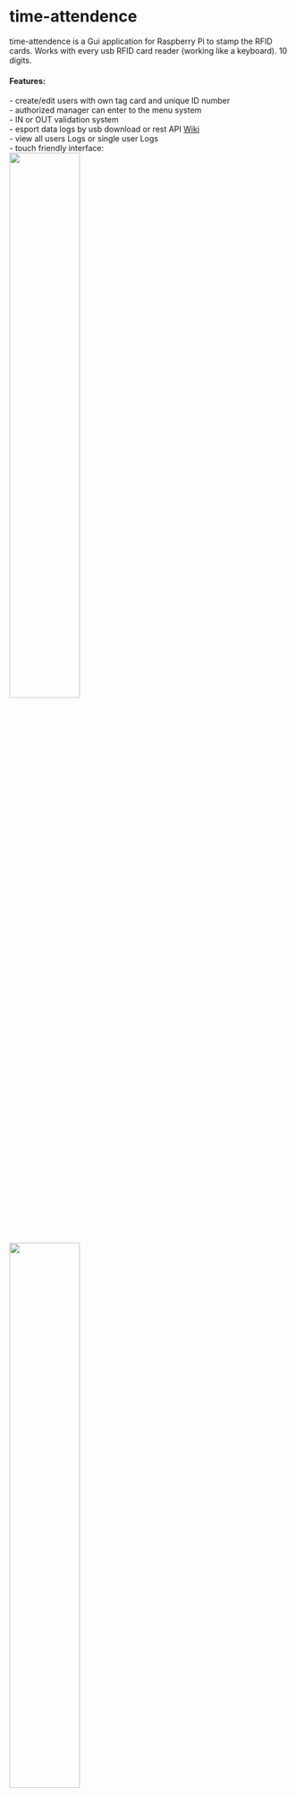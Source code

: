 # time-attendence

time-attendence is a Gui application for Raspberry Pi to stamp the RFID cards.
Works with every usb RFID card reader (working like a keyboard). 10 digits.
<h4>Features:</h4>
- create/edit users with own tag card and unique ID number<br>
- authorized manager can enter to the menu system<br>
- IN or OUT validation system<br>
- esport data logs by usb download or rest API <a href="https://github.com/85mattia/time-attendence/wiki">Wiki</a><br>
- view all users Logs or single user Logs<br>
- touch friendly interface:<br>
<img src="https://www.mediafire.com/convkey/2a9a/g6b862afqplsrp06g.jpg" width="50%" height="50%">
<img src="https://www.mediafire.com/convkey/2a51/a8ofd1es247d5gj6g.jpg" width="50%" height="50%">
<img src="https://www.mediafire.com/convkey/493d/9w1hcqx5l5ctfbo6g.jpg" width="50%" height="50%">
<img src="https://www.mediafire.com/convkey/6fcf/2pwhnv3laq16d1r6g.jpg" width="50%" height="50%">
<img src="https://www.mediafire.com/convkey/ec3a/e68p0f7knywlotw6g.jpg" width="50%" height="50%">

<h3>required modules :</h3>

sudo apt-get install libgtk-3-dev <br>
sudo apt-get install python3-tzlocal<br>
sudo pip3 install pyroute2<br>
sudo pip3 install python-dateutil<br>
sudo pip3 install pyusb<br>
sudo pip3 install evdev<br>

<h3>installation :</h3>
create "time-attendence" folder in /home/pi<br>
clone whole repository<br>
<h4>launch:</h4>
cd time-attendence<br>
sudo python3 timeatt.py
<h4>tips:</h4>
- disable automatic showing options when removable media are insered<br>
- disable monitor in stop timeout<br>
- autorun app on startup:<br>
  <p>  sudo nano ~/.config/lxsession/LXDE-pi/autostart</p>
  <p>  add: "@lxterminal -e /home/pi/time-attendence/start.sh" and save</p>
  <p>  sudo chmod +x /home/pi/time-attendence/start.sh</p>
- raccomanded usb reader : <a href="https://www.ebay.it/itm/KKmoon-RFID-125KHz-portatili-vicinanza-stand-by-EM-scheda-ID-USB-Reader-Win8-OTG/292577195665?hash=item441ef5b691:g:3gMAAOSw1ZpbBwTn">125 khz Usb Reader</a><br>
- raccomanded touchscreen Raspberry display : <a href="https://www.ebay.it/itm/1080P-60fps-3-5-pollici-Display-LCD-HDMI-per-Raspberry-Pi-Custodia-in-acrilico/142739327725?_trkparms=aid%3D111001%26algo%3DREC.SEED%26ao%3D1%26asc%3D20160908105057%26meid%3De7e3b0f577dd44498701d1780b96afa4%26pid%3D100675%26rk%3D2%26rkt%3D15%26sd%3D183125235903%26itm%3D142739327725&_trksid=p2481888.c100675.m4236&_trkparms=pageci%3Acb1cc01a-6af9-11e8-9177-74dbd180bc86%7Cparentrq%3Ade9c405d1630a9c0abeed2befff6395c%7Ciid%3A1">3.5inch display</a><br>
